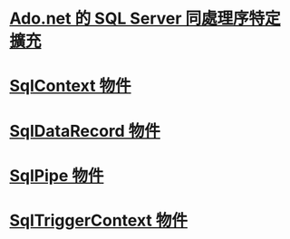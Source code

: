 # [Ado.net 的 SQL Server 同處理序特定擴充](sql-server-in-process-specific-extensions-to-ado-net.md)
# [SqlContext 物件](sqlcontext-object.md)
# [SqlDataRecord 物件](sqldatarecord-object.md)
# [SqlPipe 物件](sqlpipe-object.md)
# [SqlTriggerContext 物件](sqltriggercontext-object.md)
